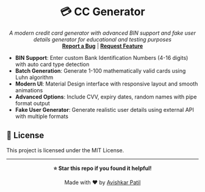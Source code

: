 <h1 align="center">💳 CC Generator</h1>
<p align="center">
  <p align="center">
    <i>A modern credit card generator with advanced BIN support and fake user details generator for educational and testing purposes</i>
    <br />
    <a href="https://github.com/avipatilpro/CC_Gen/issues"><b>Report a Bug</b></a>
    |
    <a href="https://github.com/avipatilpro/CC_Gen/issues"><b>Request Feature</b></a>
  </p>
</p>

- **BIN Support**: Enter custom Bank Identification Numbers (4-16 digits) with auto card type detection
- **Batch Generation**: Generate 1-100 mathematically valid cards using Luhn algorithm
- **Modern UI**: Material Design interface with responsive layout and smooth animations
- **Advanced Options**: Include CVV, expiry dates, random names with pipe format output
- **Fake User Generator**: Generate realistic user details using external API with multiple formats

## 📄 License

This project is licensed under the MIT License.

---

<div align="center">

**⭐ Star this repo if you found it helpful!**

Made with ❤️ by [Avishkar Patil](https://github.com/avipatilpro)

</div>
